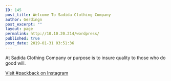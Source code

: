 ```yaml
---
ID: 145
post_title: Welcome To Sadida Clothing Company
author: Gerdingn
post_excerpt: ""
layout: page
permalink: http://10.10.20.214/wordpress/
published: true
post_date: 2019-01-31 03:51:36
---
```

<!-- wp:paragraph -->
<p>At Sadida Clothing Company or purpose is to insure quality to those who do good will.</p>
<!-- /wp:paragraph -->

<!-- wp:html -->
<a href="https://www.instagram.com/explore/tags/packback/?hl=en">Visit #packback on Instagram</a>
<!-- /wp:html -->